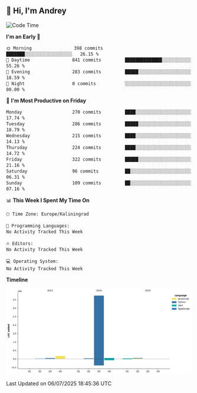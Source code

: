 ## 👋 Hi, I'm Andrey

<!--START_SECTION:waka-->
![Code Time](http://img.shields.io/badge/Code%20Time-874%20hrs%2027%20mins-blue)

**I'm an Early 🐤** 

```text
🌞 Morning                398 commits         ███████░░░░░░░░░░░░░░░░░░   26.15 % 
🌆 Daytime                841 commits         ██████████████░░░░░░░░░░░   55.26 % 
🌃 Evening                283 commits         █████░░░░░░░░░░░░░░░░░░░░   18.59 % 
🌙 Night                  0 commits           ░░░░░░░░░░░░░░░░░░░░░░░░░   00.00 % 
```
📅 **I'm Most Productive on Friday** 

```text
Monday                   270 commits         ████░░░░░░░░░░░░░░░░░░░░░   17.74 % 
Tuesday                  286 commits         █████░░░░░░░░░░░░░░░░░░░░   18.79 % 
Wednesday                215 commits         ████░░░░░░░░░░░░░░░░░░░░░   14.13 % 
Thursday                 224 commits         ████░░░░░░░░░░░░░░░░░░░░░   14.72 % 
Friday                   322 commits         █████░░░░░░░░░░░░░░░░░░░░   21.16 % 
Saturday                 96 commits          ██░░░░░░░░░░░░░░░░░░░░░░░   06.31 % 
Sunday                   109 commits         ██░░░░░░░░░░░░░░░░░░░░░░░   07.16 % 
```


📊 **This Week I Spent My Time On** 

```text
🕑︎ Time Zone: Europe/Kaliningrad

💬 Programming Languages: 
No Activity Tracked This Week

🔥 Editors: 
No Activity Tracked This Week

💻 Operating System: 
No Activity Tracked This Week
```

**Timeline**

![Lines of Code chart](https://raw.githubusercontent.com/Mist3s/Mist3s/main/assets/bar_graph.png)


 Last Updated on 06/07/2025 18:45:36 UTC
<!--END_SECTION:waka-->

